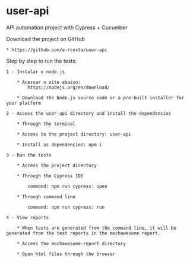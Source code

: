 # user-api

API automation project with Cypress + Cucumber

Download the project on GitHub

	* https://github.com/e-rcosta/user-api

Step by step to run the tests:

	1 - Instalar o node.js
		
		* Acessar o site abaixo:
			https://nodejs.org/en/download/
		
		* Download the Node.js source code or a pre-built installer for your platform
		
	2 - Access the user-api directory and install the dependencies

		* Through the terminal

		* Access to the project directory: user-api

		* Install as dependencies: npm i

	3 - Run the tests

		* Access the project directory

		* Through the Cypress IDE
			
			command: npm run cypress: open

		* Through command line
			
			command: npm run cypress: run

	4 - View reports

		* When tests are generated from the command line, it will be generated from the test reports in the mochawesome report.

		* Access the mochawesome-report directory

		* Open html files through the browser
